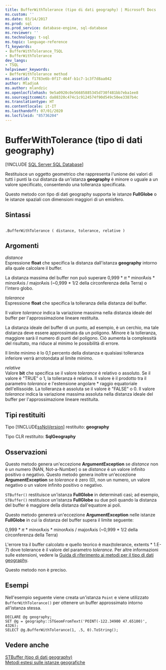 ```yaml
---
title: BufferWithTolerance (tipo di dati geography) | Microsoft Docs
ms.custom: ''
ms.date: 03/14/2017
ms.prod: sql
ms.prod_service: database-engine, sql-database
ms.reviewer: ''
ms.technology: t-sql
ms.topic: language-reference
f1_keywords:
- BufferWithTolerance_TSQL
- BufferWithTolerance
dev_langs:
- TSQL
helpviewer_keywords:
- BefferWithTolerance method
ms.assetid: f1783e6b-0f17-464f-b1c7-1c3f7d8aa042
author: MladjoA
ms.author: mlandzic
ms.openlocfilehash: 9e5a0920c0e56685885345d730f481bb7eba1ee8
ms.sourcegitcommit: da88320c474c1c9124574f90d549c50ee3387b4c
ms.translationtype: HT
ms.contentlocale: it-IT
ms.lasthandoff: 07/01/2020
ms.locfileid: "85736204"
---
```

# <a name="bufferwithtolerance-geography-data-type"></a>BufferWithTolerance (tipo di dati geography)
[!INCLUDE [SQL Server SQL Database](../../includes/applies-to-version/sql-asdb.md)]

Restituisce un oggetto geometrico che rappresenta l'unione dei valori di tutti i punti la cui distanza da un'istanza **geography** è minore o uguale a un valore specificato, consentendo una tolleranza specificata.  
  
Questo metodo con tipo di dati geography supporta le istanze **FullGlobe** o le istanze spaziali con dimensioni maggiori di un emisfero.  
  
## <a name="syntax"></a>Sintassi  
  
```  
  
.BufferWithTolerance ( distance, tolerance, relative )  
```  
  
## <a name="arguments"></a>Argomenti  
_distance_  
Espressione **float** che specifica la distanza dall'istanza **geography** intorno alla quale calcolare il buffer.  
  
La distanza massima del buffer non può superare 0,999 \* _π_ * minorAxis \* minorAxis / majorAxis (~0,999 \* 1/2 della circonferenza della Terra) o l'intero globo.  
  
_tolerance_  
Espressione **float** che specifica la tolleranza della distanza del buffer.  
  
Il valore _tolerance_ indica la variazione massima nella distanza ideale del buffer per l'approssimazione lineare restituita.  
  
La distanza ideale del buffer di un punto, ad esempio, è un cerchio, ma tale distanza deve essere approssimata da un poligono. Minore è la tolleranza, maggiore sarà il numero di punti del poligono. Ciò aumenta la complessità del risultato, ma riduce al minimo le possibilità di errore.  
  
Il limite minimo è lo 0,1 percento della distanza e qualsiasi tolleranza inferiore verrà arrotondata al limite minimo.  
  
_relative_  
Valore **bit** che specifica se il valore _tolerance_ è relativo o assoluto. Se il valore è "TRUE" o 1, la tolleranza è relativa. Il valore è il prodotto tra il parametro _tolerance_ e l'estensione angolare \* raggio equatoriale dell'ellissoide. La tolleranza è assoluta se il valore è "FALSE" o 0. Il valore _tolerance_ indica la variazione massima assoluta nella distanza ideale del buffer per l'approssimazione lineare restituita.  
  
## <a name="return-types"></a>Tipi restituiti  
Tipo [!INCLUDE[ssNoVersion](../../includes/ssnoversion-md.md)] restituito: **geography**  
  
Tipo CLR restituito: **SqlGeography**  
  
## <a name="remarks"></a>Osservazioni  
Questo metodo genera un'eccezione **ArgumentException** se _distance_ non è un numero (NAN, Not-a-Number) o se _distance_ è un valore infinito positivo o negativo.  Questo metodo genera inoltre un'eccezione **ArgumentException** se _tolerance_ è zero (0), non un numero, un valore negativo o un valore infinito positivo o negativo.  
  
`STBuffer()` restituisce un'istanza **FullGlobe** in determinati casi; ad esempio, `STBuffer()` restituisce un'istanza **FullGlobe** su due poli quando la distanza del buffer è maggiore della distanza dall'equatore ai poli.  
  
Questo metodo genererà un'eccezione **ArgumentException** nelle istanze **FullGlobe** in cui la distanza del buffer supera il limite seguente:  
  
0,999 \* _π_ * minorAxis \* minorAxis / majorAxis (~0,999 \* 1/2 della circonferenza della Terra)  
  
L'errore tra il buffer calcolato e quello teorico è max(tolerance, extents \* 1.E-7) dove tolerance è il valore del parametro _tolerance_. Per altre informazioni sulle estensioni, vedere la [Guida di riferimento ai metodi per il tipo di dati geography](https://msdn.microsoft.com/library/028e6137-7128-4c74-90a7-f7bdd2d79f5e).  
  
Questo metodo non è preciso.  
  
## <a name="examples"></a>Esempi  
Nell'esempio seguente viene creata un'istanza `Point` e viene utilizzato `BufferWithTolerance()` per ottenere un buffer approssimato intorno all'istanza stessa.  
  
```  
DECLARE @g geography;  
SET @g = geography::STGeomFromText('POINT(-122.34900 47.65100)', 4326);  
SELECT @g.BufferWithTolerance(1, .5, 0).ToString();  
```  
  
## <a name="see-also"></a>Vedere anche  
[STBuffer &#40;tipo di dati geography&#41;](../../t-sql/spatial-geography/stbuffer-geography-data-type.md)   
[Metodi estesi sulle istanze geografiche](../../t-sql/spatial-geography/extended-methods-on-geography-instances.md)  
  
  
